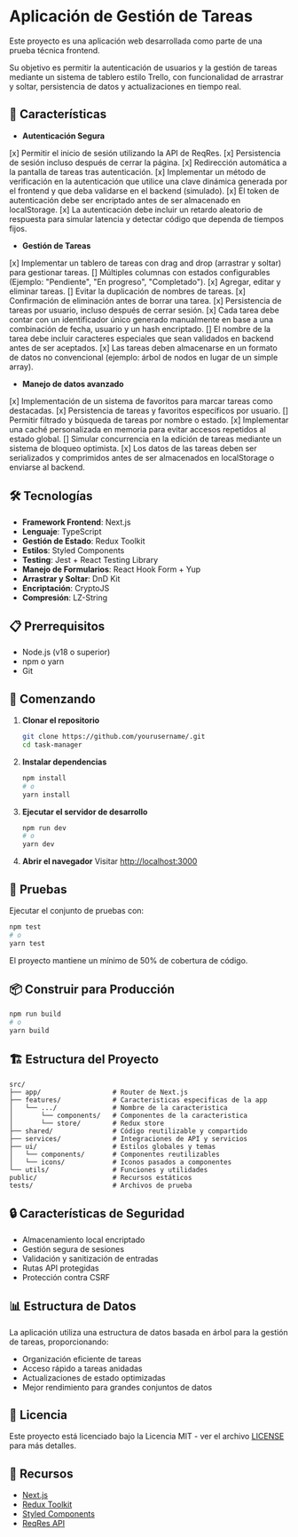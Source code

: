 # Aplicación de Gestión de Tareas

Este proyecto es una aplicación web desarrollada como parte de una prueba técnica frontend.

Su objetivo es permitir la autenticación de usuarios y la gestión de tareas mediante un sistema de tablero estilo Trello, con funcionalidad de arrastrar y soltar, persistencia de datos y actualizaciones en tiempo real.

## 🚀 Características

- **Autenticación Segura**

[x] Permitir el inicio de sesión utilizando la API de ReqRes.
[x] Persistencia de sesión incluso después de cerrar la página.
[x] Redirección automática a la pantalla de tareas tras autenticación.
[x] Implementar un método de verificación en la autenticación que utilice una
clave dinámica generada por el frontend y que deba validarse en el backend
(simulado).
[x] El token de autenticación debe ser encriptado antes de ser almacenado en
localStorage.
[x] La autenticación debe incluir un retardo aleatorio de respuesta para simular
latencia y detectar código que dependa de tiempos fijos.

- **Gestión de Tareas**

[x] Implementar un tablero de tareas con drag and drop (arrastrar y soltar) para
gestionar tareas.
[] Múltiples columnas con estados configurables (Ejemplo: "Pendiente", "En
progreso", "Completado").
[x] Agregar, editar y eliminar tareas.
[] Evitar la duplicación de nombres de tareas.
[x] Confirmación de eliminación antes de borrar una tarea.
[x] Persistencia de tareas por usuario, incluso después de cerrar sesión.
[x] Cada tarea debe contar con un identificador único generado manualmente en
base a una combinación de fecha, usuario y un hash encriptado.
[] El nombre de la tarea debe incluir caracteres especiales que sean validados
en backend antes de ser aceptados.
[x] Las tareas deben almacenarse en un formato de datos no convencional
(ejemplo: árbol de nodos en lugar de un simple array).

- **Manejo de datos avanzado**

[x] Implementación de un sistema de favoritos para marcar tareas como destacadas.
[x] Persistencia de tareas y favoritos específicos por usuario.
[] Permitir filtrado y búsqueda de tareas por nombre o estado.
[x] Implementar una caché personalizada en memoria para evitar accesos
repetidos al estado global.
[] Simular concurrencia en la edición de tareas mediante un sistema de
bloqueo optimista.
[x] Los datos de las tareas deben ser serializados y comprimidos antes de ser
almacenados en localStorage o enviarse al backend.

## 🛠️ Tecnologías

- **Framework Frontend**: Next.js
- **Lenguaje**: TypeScript
- **Gestión de Estado**: Redux Toolkit
- **Estilos**: Styled Components
- **Testing**: Jest + React Testing Library
- **Manejo de Formularios**: React Hook Form + Yup
- **Arrastrar y Soltar**: DnD Kit
- **Encriptación**: CryptoJS
- **Compresión**: LZ-String

## 📋 Prerrequisitos

- Node.js (v18 o superior)
- npm o yarn
- Git

## 🚀 Comenzando

1. **Clonar el repositorio**

   ```bash
   git clone https://github.com/yourusername/.git
   cd task-manager
   ```

2. **Instalar dependencias**

   ```bash
   npm install
   # o
   yarn install
   ```

3. **Ejecutar el servidor de desarrollo**

   ```bash
   npm run dev
   # o
   yarn dev
   ```

4. **Abrir el navegador**
   Visitar [http://localhost:3000](http://localhost:3000)

## 🧪 Pruebas

Ejecutar el conjunto de pruebas con:

```bash
npm test
# o
yarn test
```

El proyecto mantiene un mínimo de 50% de cobertura de código.

## 📦 Construir para Producción

```bash
npm run build
# o
yarn build
```

## 🏗️ Estructura del Proyecto

```
src/
├── app/                  # Router de Next.js
├── features/             # Caracteristicas especificas de la app
│   └── .../              # Nombre de la caracteristica
│       └── components/   # Componentes de la caracteristica
│       └── store/        # Redux store
├── shared/               # Código reutilizable y compartido
├── services/             # Integraciones de API y servicios
├── ui/                   # Estilos globales y temas
│   └── components/       # Componentes reutilizables
│   └── icons/            # Iconos pasados a componentes
└── utils/                # Funciones y utilidades
public/                   # Recursos estáticos
tests/                    # Archivos de prueba
```

## 🔒 Características de Seguridad

- Almacenamiento local encriptado
- Gestión segura de sesiones
- Validación y sanitización de entradas
- Rutas API protegidas
- Protección contra CSRF

## 📊 Estructura de Datos

La aplicación utiliza una estructura de datos basada en árbol para la gestión de tareas, proporcionando:

- Organización eficiente de tareas
- Acceso rápido a tareas anidadas
- Actualizaciones de estado optimizadas
- Mejor rendimiento para grandes conjuntos de datos

## 📝 Licencia

Este proyecto está licenciado bajo la Licencia MIT - ver el archivo [LICENSE](LICENSE) para más detalles.

## 🔗 Recursos

- [Next.js](https://nextjs.org/)
- [Redux Toolkit](https://redux-toolkit.js.org/)
- [Styled Components](https://styled-components.com/)
- [ReqRes API](https://reqres.in/)
